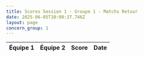 ```yaml
---
title: Scores Session 1 - Groupe 1 - Matchs Retour
date: 2025-06-05T10:09:37.746Z
layout: page
concern_group: 1
---
```




| Équipe 1 | Équipe 2 | Score | Date |
|----------|----------|-------|------|


